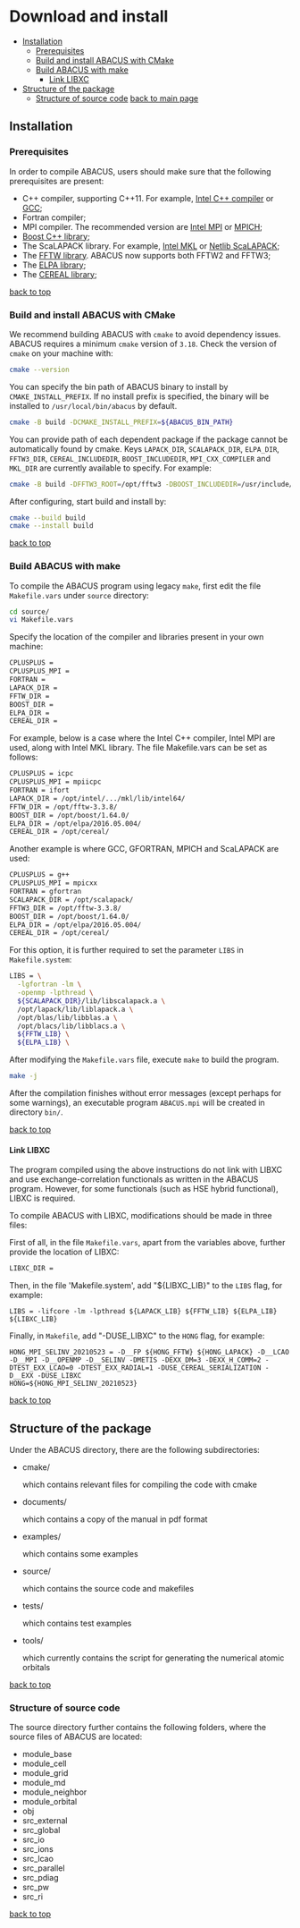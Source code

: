 # Download and install

- [Installation](#installation)
  - [Prerequisites](#prerequisites)
  - [Build and install ABACUS with CMake](#build-and-install-abacus-with-cmake)
  - [Build ABACUS with make](#build-abacus-with-make)
    - [Link LIBXC](#link-libxc)
- [Structure of the package](#structure-of-the-package)
  - [Structure of source code](#structure-of-source-code)
  [back to main page](../README.md)

## Installation

### Prerequisites

In order to compile ABACUS, users should make sure that the following prerequisites are
present:

- C++ compiler, supporting C++11. For example, [Intel C++ compiler](https://software.intel.com/enus/c-compilers) or [GCC](https://gcc.gnu.org/);
- Fortran compiler;
- MPI compiler. The recommended version are [Intel MPI](https://software.intel.com/enus/mpi-library) or [MPICH](https://www.mpich.org/);
- [Boost C++ library](https://www.boost.org/);
- The ScaLAPACK library. For example, [Intel MKL](https://software.intel.com/en-us/mkl)
or [Netlib ScaLAPACK](http://www.netlib.org/scalapack/);
- The [FFTW library](http://www.fftw.org/). ABACUS now supports both FFTW2 and
FFTW3;
- The [ELPA library](https://elpa.mpcdf.mpg.de/);
- The [CEREAL library](https://uscilab.github.io/cereal/);

[back to top](#download-and-install)

### Build and install ABACUS with CMake

We recommend building ABACUS with `cmake` to avoid dependency issues.
ABACUS requires a minimum `cmake` version of `3.18`. Check the version of `cmake`  on your machine with:

```bash
cmake --version
```

You can specify the bin path of ABACUS binary to install by `CMAKE_INSTALL_PREFIX`. If no install prefix is specified, the binary will be installed to `/usr/local/bin/abacus` by default.

```bash
cmake -B build -DCMAKE_INSTALL_PREFIX=${ABACUS_BIN_PATH}
```

You can provide path of each dependent package if the package cannot be automatically found by cmake.
Keys `LAPACK_DIR`, `SCALAPACK_DIR`, `ELPA_DIR`, `FFTW3_DIR`, `CEREAL_INCLUDEDIR`, `BOOST_INCLUDEDIR`, `MPI_CXX_COMPILER` and `MKL_DIR` are currently available to specify.
For example:

```bash
cmake -B build -DFFTW3_ROOT=/opt/fftw3 -DBOOST_INCLUDEDIR=/usr/include/boost
```

After configuring, start build and install by:

```bash
cmake --build build
cmake --install build
```

[back to top](#download-and-install)

### Build ABACUS with make

<!-- Before starting to build the program, note that if you are using Intel MKL library, please set the following environmental variable:

```bash
export MKL_NUM_THREAD=1
``` -->

To compile the ABACUS program using legacy `make`, first edit the file `Makefile.vars` under `source` directory:

```bash
cd source/
vi Makefile.vars
```

Specify the location of the compiler and libraries present in your own machine:

```bash
CPLUSPLUS =
CPLUSPLUS_MPI =
FORTRAN =
LAPACK_DIR =
FFTW_DIR =
BOOST_DIR =
ELPA_DIR =
CEREAL_DIR =
```

For example, below is a case where the Intel C++ compiler, Intel MPI are used, along with Intel MKL library. The file Makefile.vars can be set as
follows:

```bash
CPLUSPLUS = icpc
CPLUSPLUS_MPI = mpiicpc
FORTRAN = ifort
LAPACK_DIR = /opt/intel/.../mkl/lib/intel64/
FFTW_DIR = /opt/fftw-3.3.8/
BOOST_DIR = /opt/boost/1.64.0/
ELPA_DIR = /opt/elpa/2016.05.004/
CEREAL_DIR = /opt/cereal/
```

Another example is where GCC, GFORTRAN, MPICH and ScaLAPACK are used:

```bash
CPLUSPLUS = g++
CPLUSPLUS_MPI = mpicxx
FORTRAN = gfortran
SCALAPACK_DIR = /opt/scalapack/
FFTW3_DIR = /opt/fftw-3.3.8/
BOOST_DIR = /opt/boost/1.64.0/
ELPA_DIR = /opt/elpa/2016.05.004/
CEREAL_DIR = /opt/cereal/
```

For this option, it is further required to set the parameter `LIBS` in `Makefile.system`:

```bash
LIBS = \
  -lgfortran -lm \
  -openmp -lpthread \
  ${SCALAPACK_DIR}/lib/libscalapack.a \
  /opt/lapack/lib/liblapack.a \
  /opt/blas/lib/libblas.a \
  /opt/blacs/lib/libblacs.a \
  ${FFTW_LIB} \
  ${ELPA_LIB} \

```

After modifying the `Makefile.vars` file, execute `make` to build the program.

```bash
make -j
```

After the compilation finishes without error messages (except perhaps for some warnings), an executable program `ABACUS.mpi` will be created in directory `bin/`.

[back to top](#download-and-install)

#### Link LIBXC

The program compiled using the above instructions do not link with LIBXC and use exchange-correlation functionals as written in the ABACUS program. However, for some functionals (such as HSE hybrid functional), LIBXC is required.

To compile ABACUS with LIBXC, modifications should be made in three files:

First of all, in the file `Makefile.vars`, apart from the variables above, further provide the location of LIBXC:
```bash
LIBXC_DIR =
```

Then, in the file 'Makefile.system', add "${LIBXC_LIB}" to the `LIBS` flag, for example:
```
LIBS = -lifcore -lm -lpthread ${LAPACK_LIB} ${FFTW_LIB} ${ELPA_LIB} ${LIBXC_LIB}
```

Finally, in `Makefile`, add "-DUSE_LIBXC" to the `HONG` flag, for example:
```
HONG_MPI_SELINV_20210523 = -D__FP ${HONG_FFTW} ${HONG_LAPACK} -D__LCAO -D__MPI -D__OPENMP -D__SELINV -DMETIS -DEXX_DM=3 -DEXX_H_COMM=2 -DTEST_EXX_LCAO=0 -DTEST_EXX_RADIAL=1 -DUSE_CEREAL_SERIALIZATION -D__EXX -DUSE_LIBXC
HONG=${HONG_MPI_SELINV_20210523}
```

[back to top](#download-and-install)

## Structure of the package

Under the ABACUS directory, there are the following subdirectories:

- cmake/

  which contains relevant files for compiling the code with cmake
- documents/

  which contains a copy of the manual in pdf format
- examples/

  which contains some examples
- source/

  which contains the source code and makefiles
- tests/

  which contains test examples
- tools/

  which currently contains the script for generating the numerical atomic orbitals

[back to top](#download-and-install)

### Structure of source code

The source directory further contains the following folders, where the source files of ABACUS are located:

- module_base
- module_cell
- module_grid
- module_md
- module_neighbor
- module_orbital
- obj
- src_external
- src_global
- src_io
- src_ions
- src_lcao
- src_parallel
- src_pdiag
- src_pw
- src_ri

[back to top](#download-and-install)
